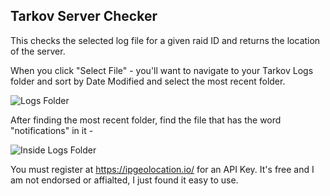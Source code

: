 ## Tarkov Server Checker

This checks the selected log file for a given raid ID and returns the location of the server.

When you click "Select File" - you'll want to navigate to your Tarkov Logs folder and sort by Date Modified and select the most recent folder.

![Logs Folder](https://i.imgur.com/HqjwUgK.png)

After finding the most recent folder, find the file that has the word "notifications" in it - 

![Inside Logs Folder](https://i.imgur.com/aazs3KI.png)

You must register at https://ipgeolocation.io/ for an API Key. It's free and I am not endorsed or affialted, I just found it easy to use.
